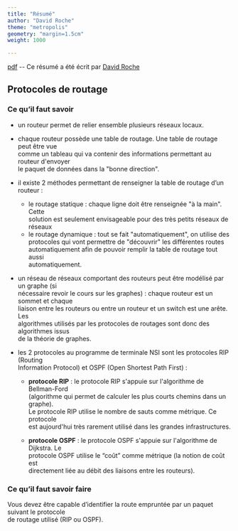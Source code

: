 ```yaml
---
title: "Résumé"
author: "David Roche"
theme: "metropolis"
geometry: "margin=1.5cm"
weight: 1000

---
```


[pdf](./resume.pdf) -- Ce résumé a été écrit par [David Roche](https://pixees.fr/informatiquelycee/n_site/nsi_term_archi_routage.html)

## Protocoles de routage  

### Ce qu’il faut savoir  

- un routeur permet de relier ensemble plusieurs réseaux locaux.
- chaque routeur possède une table de routage. Une table de routage peut être vue  
  comme un tableau qui va contenir des informations permettant au routeur d'envoyer  
  le paquet de données dans la "bonne direction".  

- il existe 2 méthodes permettant de renseigner la table de routage d’un routeur :  
  - le routage statique : chaque ligne doit être renseignée "à la main". Cette  
    solution est seulement envisageable pour des très petits réseaux de réseaux  
  - le routage dynamique : tout se fait "automatiquement", on utilise des  
    protocoles qui vont permettre de "découvrir" les différentes routes  
    automatiquement afin de pouvoir remplir la table de routage tout aussi  
    automatiquement.  

- un réseau de réseaux comportant des routeurs peut être modélisé par un graphe (si  
  nécessaire revoir le cours sur les graphes) : chaque routeur est un sommet et chaque  
  liaison entre les routeurs ou entre un routeur et un switch est une arête. Les  
  algorithmes utilisés par les protocoles de routages sont donc des algorithmes issus  
  de la théorie de graphes.  

- les 2 protocoles au programme de terminale NSI sont les protocoles RIP (Routing  
  Information Protocol) et OSPF (Open Shortest Path First) :  

  - **protocole RIP** : le protocole RIP s'appuie sur l'algorithme de Bellman-Ford  
    (algorithme qui permet de calculer les plus courts chemins dans un graphe).  
    Le protocole RIP utilise le nombre de sauts comme métrique. Ce protocole  
    est aujourd'hui très rarement utilisé dans les grandes infrastructures.  

  - **protocole OSPF** : le protocole OSPF s'appuie sur l'algorithme de Dijkstra. Le  
    protocole OSPF utilise le “coût” comme métrique (la notion de coût est  
    directement liée au débit des liaisons entre les routeurs).  

### Ce qu’il faut savoir faire  

Vous devez être capable d’identifier la route empruntée par un paquet suivant le protocole  
de routage utilisé (RIP ou OSPF).
